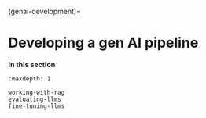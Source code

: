 (genai-development)=
# Developing a gen AI pipeline

**In this section**

```{toctree}
:maxdepth: 1

working-with-rag
evaluating-llms
fine-tuning-llms
```